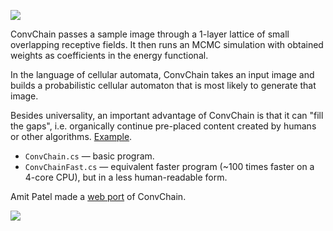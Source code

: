 ![](http://i.imgur.com/bVM4POR.png)

ConvChain passes a sample image through a 1-layer lattice of small overlapping receptive fields. It then runs an MCMC simulation with obtained weights as coefficients in the energy functional.

In the language of cellular automata, ConvChain takes an input image and builds a probabilistic cellular automaton that is most likely to generate that image.

Besides universality, an important advantage of ConvChain is that it can "fill the gaps", i.e. organically continue pre-placed content created by humans or other algorithms. [Example](http://i.imgur.com/byyKHre.gif).

* `ConvChain.cs` — basic program.
* `ConvChainFast.cs` — equivalent faster program (~100 times faster on a 4-core CPU), but in a less human-readable form.

Amit Patel made a [web port](http://www.redblobgames.com/x/1613-convchain/) of ConvChain.

![](http://i.imgur.com/ErTwOqr.png)
